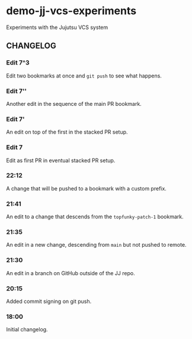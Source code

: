 # demo-jj-vcs-experiments

Experiments with the Jujutsu VCS system

## CHANGELOG

### Edit 7^3

Edit two bookmarks at once and `git push` to see what happens.

### Edit 7''

Another edit in the sequence of the main PR bookmark.

### Edit 7'

An edit on top of the first in the stacked PR setup.

### Edit 7

Edit as first PR in eventual stacked PR setup.

### 22:12

A change that will be pushed to a bookmark with a custom prefix.

### 21:41

An edit to a change that descends from the `topfunky-patch-1` bookmark.

### 21:35

An edit in a new change, descending from `main` but not pushed to remote.

### 21:30

An edit in a branch on GitHub outside of the JJ repo.

### 20:15

Added commit signing on git push.

### 18:00

Initial changelog.
